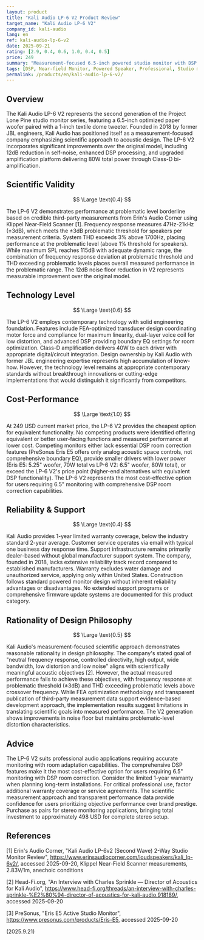 ```yaml
---
layout: product
title: "Kali Audio LP-6 V2 Product Review"
target_name: "Kali Audio LP-6 V2"
company_id: kali-audio
lang: en
ref: kali-audio-lp-6-v2
date: 2025-09-21
rating: [2.9, 0.4, 0.6, 1.0, 0.4, 0.5]
price: 249
summary: "Measurement-focused 6.5-inch powered studio monitor with DSP room correction, delivering problematic-level performance but representing the most cost-effective option for DSP-equipped monitoring despite limited warranty support."
tags: [DSP, Near-field Monitor, Powered Speaker, Professional, Studio monitors]
permalink: /products/en/kali-audio-lp-6-v2/
---
```

## Overview

The Kali Audio LP-6 V2 represents the second generation of the Project Lone Pine studio monitor series, featuring a 6.5-inch optimized paper woofer paired with a 1-inch textile dome tweeter. Founded in 2018 by former JBL engineers, Kali Audio has positioned itself as a measurement-focused company emphasizing scientific approach to acoustic design. The LP-6 V2 incorporates significant improvements over the original model, including 12dB reduction in self-noise, enhanced DSP processing, and upgraded amplification platform delivering 80W total power through Class-D bi-amplification.

## Scientific Validity

$$ \Large \text{0.4} $$

The LP-6 V2 demonstrates performance at problematic level borderline based on credible third-party measurements from Erin's Audio Corner using Klippel Near-Field Scanner [1]. Frequency response measures 47Hz-21kHz (±3dB), which meets the ±3dB problematic threshold for speakers per measurement criteria. System THD exceeds 3% above 1700Hz, placing performance at the problematic level (above 1% threshold for speakers). While maximum SPL reaches 115dB with adequate dynamic range, the combination of frequency response deviation at problematic threshold and THD exceeding problematic levels places overall measured performance in the problematic range. The 12dB noise floor reduction in V2 represents measurable improvement over the original model.

## Technology Level

$$ \Large \text{0.6} $$

The LP-6 V2 employs contemporary technology with solid engineering foundation. Features include FEA-optimized transducer design coordinating motor force and compliance for maximum linearity, dual-layer voice coil for low distortion, and advanced DSP providing boundary EQ settings for room optimization. Class-D amplification delivers 40W to each driver with appropriate digital/circuit integration. Design ownership by Kali Audio with former JBL engineering expertise represents high accumulation of know-how. However, the technology level remains at appropriate contemporary standards without breakthrough innovations or cutting-edge implementations that would distinguish it significantly from competitors.

## Cost-Performance

$$ \Large \text{1.0} $$

At 249 USD current market price, the LP-6 V2 provides the cheapest option for equivalent functionality. No competing products were identified offering equivalent or better user-facing functions and measured performance at lower cost. Competing monitors either lack essential DSP room correction features (PreSonus Eris E5 offers only analog acoustic space controls, not comprehensive boundary EQ), provide smaller drivers with lower power (Eris E5: 5.25" woofer, 70W total vs LP-6 V2: 6.5" woofer, 80W total), or exceed the LP-6 V2's price point (higher-end alternatives with equivalent DSP functionality). The LP-6 V2 represents the most cost-effective option for users requiring 6.5" monitoring with comprehensive DSP room correction capabilities.

## Reliability & Support

$$ \Large \text{0.4} $$

Kali Audio provides 1-year limited warranty coverage, below the industry standard 2-year average. Customer service operates via email with typical one business day response time. Support infrastructure remains primarily dealer-based without global manufacturer support system. The company, founded in 2018, lacks extensive reliability track record compared to established manufacturers. Warranty excludes water damage and unauthorized service, applying only within United States. Construction follows standard powered monitor design without inherent reliability advantages or disadvantages. No extended support programs or comprehensive firmware update systems are documented for this product category.

## Rationality of Design Philosophy

$$ \Large \text{0.5} $$

Kali Audio's measurement-focused scientific approach demonstrates reasonable rationality in design philosophy. The company's stated goal of "neutral frequency response, controlled directivity, high output, wide bandwidth, low distortion and low noise" aligns with scientifically meaningful acoustic objectives [2]. However, the actual measured performance fails to achieve these objectives, with frequency response at problematic threshold (±3dB) and THD exceeding problematic levels above crossover frequency. While FEA optimization methodology and transparent publication of third-party measurement data support evidence-based development approach, the implementation results suggest limitations in translating scientific goals into measured performance. The V2 generation shows improvements in noise floor but maintains problematic-level distortion characteristics.

## Advice

The LP-6 V2 suits professional audio applications requiring accurate monitoring with room adaptation capabilities. The comprehensive DSP features make it the most cost-effective option for users requiring 6.5" monitoring with DSP room correction. Consider the limited 1-year warranty when planning long-term installations. For critical professional use, factor additional warranty coverage or service agreements. The scientific measurement approach and transparent performance data provide confidence for users prioritizing objective performance over brand prestige. Purchase as pairs for stereo monitoring applications, bringing total investment to approximately 498 USD for complete stereo setup.

## References

[1] Erin's Audio Corner, "Kali Audio LP-6v2 (Second Wave) 2-Way Studio Monitor Review", https://www.erinsaudiocorner.com/loudspeakers/kali_lp-6v2/, accessed 2025-09-20, Klippel Near-Field Scanner measurements, 2.83V/1m, anechoic conditions

[2] Head-Fi.org, "An Interview with Charles Sprinkle — Director of Acoustics for Kali Audio", https://www.head-fi.org/threads/an-interview-with-charles-sprinkle-%E2%80%94-director-of-acoustics-for-kali-audio.918189/, accessed 2025-09-20

[3] PreSonus, "Eris E5 Active Studio Monitor", https://www.presonus.com/products/Eris-E5, accessed 2025-09-20

(2025.9.21)